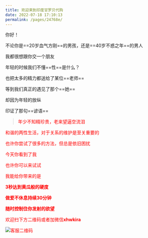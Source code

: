 ```yaml
---
title: 欢迎来到印度甘罗贝代购
date: 2022-07-18 17:10:13
permalink: /pages/24768e/
---
```



你好！

不论你是==20岁血气方刚==的男孩，还是==40岁不惑之年==的男人

我都很想跟你交一个朋友

年轻的时候我们不懂==性==是什么？

也把太多的精力都送给了某位==老师==

等到我们真正的遇见了那个==她==

却因为年轻的放纵

印证了那句==谚语==

> <font color=red>年少不知精珍贵，老来望逼空流泪

和谐的两性生活，对于关系的维护是至关重要的

也许你尝试了很多的方法，但总是依旧困扰

今天你看到了我

也许你可以来试试

我能给你带来的是

**3秒达到黄瓜般的硬度**

**做爱不休息持续30分钟**

**随时控制住你发射的欲望**

欢迎扫下方二维码或者加微信**xhwkira**

![客服二维码](https://gitee.com/xhwkira/img/raw/master/img/%E5%A4%9A%E4%BA%BA%E4%BA%8C%E7%BB%B4%E7%A0%81.png)